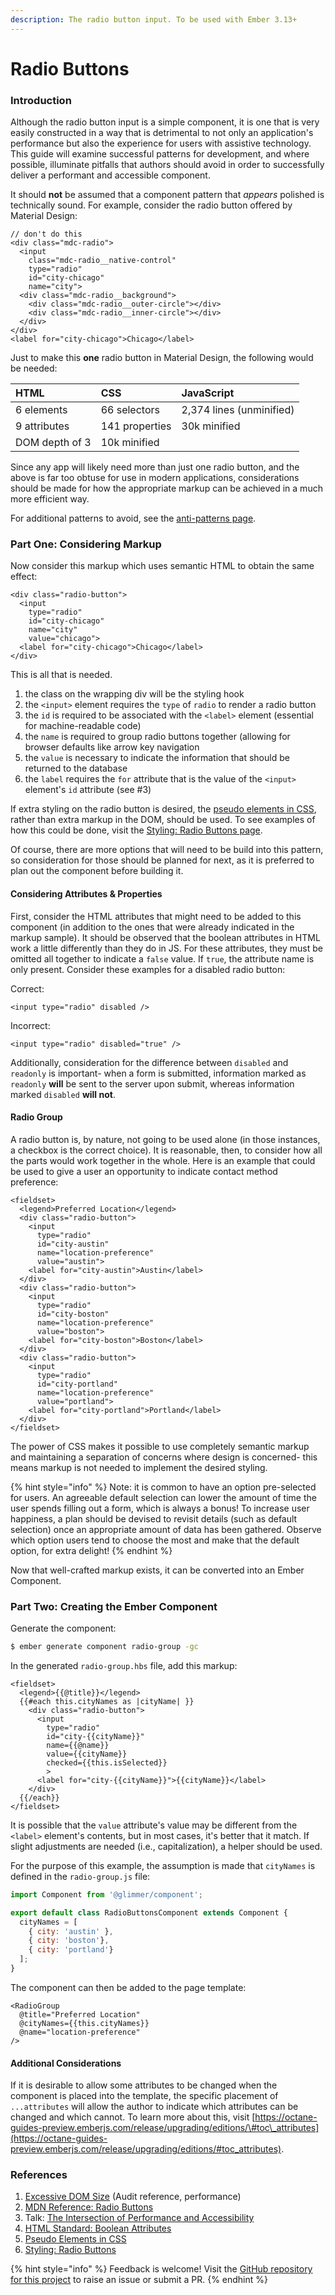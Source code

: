 ```yaml
---
description: The radio button input. To be used with Ember 3.13+
---
```


# Radio Buttons

### Introduction

Although the radio button input is a simple component, it is one that is very easily constructed in a way that is detrimental to not only an application's performance but also the experience for users with assistive technology. This guide will examine successful patterns for development, and where possible, illuminate pitfalls that authors should avoid in order to successfully deliver a performant and accessible component. 

It should **not** be assumed that a component pattern that _appears_ polished is technically sound. For example, consider the radio button offered by Material Design: 

```markup
// don't do this
<div class="mdc-radio">
  <input
    class="mdc-radio__native-control"
    type="radio"
    id="city-chicago"
    name="city">
  <div class="mdc-radio__background">
    <div class="mdc-radio__outer-circle"></div>
    <div class="mdc-radio__inner-circle"></div>
  </div>
</div>
<label for="city-chicago">Chicago</label>
```

Just to make this **one** radio button in Material Design, the following would be needed:

| HTML | CSS | JavaScript |
| :--- | :--- | :--- |
| 6 elements | 66 selectors | 2,374 lines \(unminified\) |
| 9 attributes | 141 properties | 30k minified |
| DOM depth of 3 | 10k minified |  |

Since any app will likely need more than just one radio button, and the above is far too obtuse for use in modern applications, considerations should be made for how the appropriate markup can be achieved in a much more efficient way. 

For additional patterns to avoid, see the [anti-patterns page](antipatterns-radio-buttons.md). 

### Part One: Considering Markup

Now consider this markup which uses semantic HTML to obtain the same effect:

```markup
<div class="radio-button">
  <input
    type="radio"
    id="city-chicago"
    name="city"
    value="chicago">
  <label for="city-chicago">Chicago</label>
</div>
```

This is all that is needed. 

1. the class on the wrapping div will be the styling hook
2. the `<input>` element requires the `type` of `radio` to render a radio button
3. the `id` is required to be associated with the `<label>` element \(essential for machine-readable code\)
4. the `name` is required to group radio buttons together \(allowing for browser defaults like arrow key navigation
5. the `value` is necessary to indicate the information that should be returned to the database
6. the `label` requires the `for` attribute that is the value of the `<input>` element's `id` attribute \(see \#3\)

If extra styling on the radio button is desired, the [pseudo elements in CSS](https://developer.mozilla.org/en-US/docs/Web/CSS/Pseudo-elements), rather than extra markup in the DOM, should be used. To see examples of how this could be done, visit the [Styling: Radio Buttons page](styling-radio-buttons.md). 

Of course, there are more options that will need to be build into this pattern, so consideration for those should be planned for next, as it is preferred to plan out the component before building it.

#### Considering Attributes & Properties

First, consider the HTML attributes that might need to be added to this component \(in addition to the ones that were already indicated in the markup sample\). It should be observed that the boolean attributes in HTML work a little differently than they do in JS. For these attributes, they must be omitted all together to indicate a `false` value. If `true`, the attribute name is only present. Consider these examples for a disabled radio button:

Correct:

```markup
<input type="radio" disabled />
```

Incorrect:

```markup
<input type="radio" disabled="true" />
```

Additionally, consideration for the difference between `disabled` and `readonly` is important- when a form is submitted, information marked as `readonly` **will** be sent to the server upon submit, whereas information marked `disabled` **will not**. 

#### Radio Group

A radio button is, by nature, not going to be used alone \(in those instances, a checkbox is the correct choice\). It is reasonable, then, to consider how all the parts would work together in the whole. Here is an example that could be used to give a user an opportunity to indicate contact method preference:

```markup
<fieldset>
  <legend>Preferred Location</legend>
  <div class="radio-button">
    <input
      type="radio"
      id="city-austin"
      name="location-preference"
      value="austin">
    <label for="city-austin">Austin</label>
  </div>
  <div class="radio-button">
    <input
      type="radio"
      id="city-boston"
      name="location-preference"
      value="boston">
    <label for="city-boston">Boston</label>
  </div>
  <div class="radio-button">
    <input
      type="radio"
      id="city-portland"
      name="location-preference"
      value="portland">
    <label for="city-portland">Portland</label>
  </div>  
</fieldset>
```

The power of CSS makes it possible to use completely semantic markup and maintaining a separation of concerns where design is concerned- this means markup is not needed to implement the desired styling.

{% hint style="info" %}
Note: it is common to have an option pre-selected for users. An agreeable default selection can lower the amount of time the user spends filling out a form, which is always a bonus! To increase user happiness, a plan should be devised to revisit details \(such as default selection\) once an appropriate amount of data has been gathered. Observe which option users tend to choose the most and make that the default option, for extra delight! 
{% endhint %}

Now that well-crafted markup exists, it can be converted into an Ember Component. 

### Part Two: Creating the Ember Component

Generate the component:

```bash
$ ember generate component radio-group -gc
```

In the generated `radio-group.hbs` file, add this markup:

```markup
<fieldset>
  <legend>{{@title}}</legend>
  {{#each this.cityNames as |cityName| }}
    <div class="radio-button">
      <input
        type="radio"
        id="city-{{cityName}}"
        name={{@name}}
        value={{cityName}}
        checked={{this.isSelected}}
        >
      <label for="city-{{cityName}}">{{cityName}}</label>
    </div>
  {{/each}}
</fieldset>
```

It is possible that the `value` attribute's value may be different from the `<label>` element's contents, but in most cases, it's better that it match. If slight adjustments are needed \(i.e., capitalization\), a helper should be used. 

For the purpose of this example, the assumption is made that `cityNames` is defined in the `radio-group.js` file:

```javascript
import Component from '@glimmer/component';

export default class RadioButtonsComponent extends Component { 
  cityNames = [ 
    { city: 'austin' }, 
    { city: 'boston'}, 
    { city: 'portland'}
  ]; 
}
```

The component can then be added to the page template: 

```markup
<RadioGroup 
  @title="Preferred Location"
  @cityNames={{this.cityNames}}
  @name="location-preference"
/>
```

#### Additional Considerations

If it is desirable to allow some attributes to be changed when the component is placed into the template, the specific placement of `...attributes` will allow the author to indicate which attributes can be changed and which cannot. To learn more about this, visit [https://octane-guides-preview.emberjs.com/release/upgrading/editions/\#toc\_attributes](https://octane-guides-preview.emberjs.com/release/upgrading/editions/#toc_attributes). 

### References

1. [Excessive DOM Size](https://developers.google.com/web/tools/lighthouse/audits/dom-size) \(Audit reference, performance\)
2. [MDN Reference: Radio Buttons](https://developer.mozilla.org/en-US/docs/Web/HTML/Element/input/radio)
3. Talk: [The Intersection of Performance and Accessibility](https://noti.st/ericwbailey/Yfyaxa)
4. [HTML Standard: Boolean Attributes](https://html.spec.whatwg.org/multipage/common-microsyntaxes.html#boolean-attributes)
5. [Pseudo Elements in CSS](https://developer.mozilla.org/en-US/docs/Web/CSS/Pseudo-elements)
6. [Styling: Radio Buttons](styling-radio-buttons.md)

{% hint style="info" %}
Feedback is welcome! Visit the [GitHub repository for this project](https://github.com/MelSumner/ember-component-patterns) to raise an issue or submit a PR.
{% endhint %}

